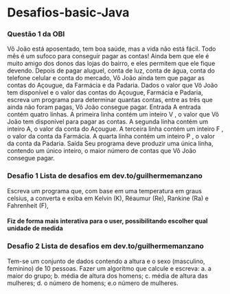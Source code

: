 # Desafios-basic-Java
### Questão 1 da OBI
Vô João está aposentado, tem boa saúde, mas a vida não está fácil. Todo mês é um sufoco para
conseguir pagar as contas! Ainda bem que ele é muito amigo dos donos das lojas do bairro, e eles
permitem que ele fique devendo.
Depois de pagar aluguel, conta de luz, conta de água, conta do telefone celular e conta do mercado,
Vô João ainda tem que pagar as contas do Açougue, da Farmácia e da Padaria.
Dados o valor que Vô João tem disponível e o valor das contas do Açougue, Farmácia e Padaria,
escreva um programa para determinar quantas contas, entre as três que ainda não foram pagas, Vô
João consegue pagar.
Entrada
A entrada contém quatro linhas. A primeira linha contém um inteiro V , o valor que Vô João tem
disponível para pagar as contas. A segunda linha contém um inteiro A, o valor da conta do Açougue.
A terceira linha contém um inteiro F , o valor da conta da Farmácia. A quarta linha contém um
inteiro P , o valor da conta da Padaria.
Saída
Seu programa deve produzir uma única linha, contendo um único inteiro, o maior número de contas
que Vô João consegue pagar.
### Desafio 1 Lista de desafios em dev.to/guilhermemanzano
Escreva um programa que, com base em uma temperatura em graus celsius,
a converta e exiba em Kelvin (K), Réaumur (Re), Rankine (Ra) e Fahrenheit (F), 
#### Fiz de forma mais interativa para o  user, possibilitando escolher qual unidade de medida 

### Desafio 2 Lista de desafios em dev.to/guilhermemanzano
 Tem-se um conjunto de dados contendo a altura e o sexo (masculino, feminino) de 10 pessoas. 
 Fazer um algoritmo que calcule e escreva:
a. a maior do grupo;
b. média de altura dos homens;
c. média de altura das mulheres;
d. o número de homens;
e.o número de mulheres.

